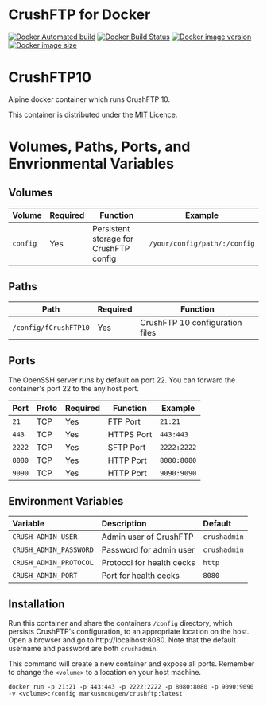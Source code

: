# CrushFTP for Docker

[![Docker Automated build](https://img.shields.io/docker/automated/shokinn/crushftp.svg)](https://hub.docker.com/r/shokinn/crushftp/)
[![Docker Build Status](https://img.shields.io/docker/build/shokinn/crushftp.svg)](https://hub.docker.com/r/shokinn/crushftp/)
[![Docker image version](https://images.microbadger.com/badges/version/shokinn/crushftp.svg)](https://microbadger.com/images/shokinn/crushftp)
[![Docker image size](https://images.microbadger.com/badges/image/shokinn/crushftp.svg)](https://microbadger.com/images/shokinn/crushftp)

# CrushFTP10
Alpine docker container which runs CrushFTP 10.

This container is distributed under the [MIT Licence](LICENSE).

# Volumes, Paths, Ports, and Envrionmental Variables
## Volumes
| Volume | Required | Function | Example |
|----------|----------|----------|----------|
| `config` | Yes | Persistent storage for CrushFTP config | `/your/config/path/:/config`|

## Paths
| Path | Required | Function |
|----------|----------|----------|
| `/config/fCrushFTP10` | Yes | CrushFTP 10 configuration files |

## Ports
The OpenSSH server runs by default on port 22. You can forward the container's port 22 to the any host port.

| Port | Proto | Required | Function | Example |
|----------|----------|----------|----------|----------|
| `21` | TCP | Yes | FTP Port | `21:21`|
| `443` | TCP | Yes | HTTPS Port | `443:443`|
| `2222` | TCP | Yes | SFTP Port | `2222:2222`|
| `8080` | TCP | Yes | HTTP Port | `8080:8080`|
| `9090` | TCP | Yes | HTTP Port | `9090:9090`|

## Environment Variables

| Variable               | Description               | Default      |
|:-----------------------|:--------------------------|:-------------|
| `CRUSH_ADMIN_USER`     | Admin user of CrushFTP    | `crushadmin` |
| `CRUSH_ADMIN_PASSWORD` | Password for admin user   | `crushadmin` |
| `CRUSH_ADMIN_PROTOCOL` | Protocol for health cecks | `http`       |
| `CRUSH_ADMIN_PORT`     | Port for health cecks     | `8080`       |

## Installation
Run this container and share the containers `/config` directory, which persists CrushFTP's configuration, to an appropriate location on the host. Open a browser and go to http://localhost:8080. Note that the default username and password are both `crushadmin`.

This command will create a new container and expose all ports. Remember to change the `<volume>` to a location on your host machine.

```
docker run -p 21:21 -p 443:443 -p 2222:2222 -p 8080:8080 -p 9090:9090 -v <volume>:/config markusmcnugen/crushftp:latest
```
